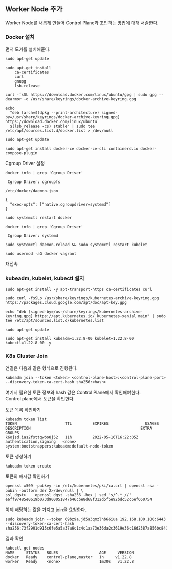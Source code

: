 ## Worker Node 추가

Worker Node를 새롭게 만들어 Control Plane과 조인하는 방법에 대해 서술한다.

### Docker 설치

먼저 도커를 설치해준다.

```
sudo apt-get update
```

```
sudo apt-get install 
    ca-certificates 
    curl 
    gnupg 
    lsb-release
```

```
curl -fsSL https://download.docker.com/linux/ubuntu/gpg | sudo gpg --dearmor -o /usr/share/keyrings/docker-archive-keyring.gpg
```

```
echo 
  "deb [arch=$(dpkg --print-architecture) signed-by=/usr/share/keyrings/docker-archive-keyring.gpg] https://download.docker.com/linux/ubuntu 
  $(lsb_release -cs) stable" | sudo tee /etc/apt/sources.list.d/docker.list > /dev/null
```

```
sudo apt-get update
```

```
sudo apt-get install docker-ce docker-ce-cli containerd.io docker-compose-plugin
```

Cgroup Driver 설정

```
docker info | grep 'Cgroup Driver'

 Cgroup Driver: cgroupfs
```

`/etc/docker/daemon.json`

```
{
  "exec-opts": ["native.cgroupdriver=systemd"]
}
```

```
sudo systemctl restart docker
```

```
docker info | grep 'Cgroup Driver'

 Cgroup Driver: systemd
```

```
sudo systemctl daemon-reload && sudo systemctl restart kubelet
```

```
sudo usermod -aG docker vagrant
```

재접속

### kubeadm, kubelet, kubectl 설치

```
sudo apt-get install -y apt-transport-https ca-certificates curl
```

```
sudo curl -fsSLo /usr/share/keyrings/kubernetes-archive-keyring.gpg https://packages.cloud.google.com/apt/doc/apt-key.gpg
```

```
echo "deb [signed-by=/usr/share/keyrings/kubernetes-archive-keyring.gpg] https://apt.kubernetes.io/ kubernetes-xenial main" | sudo tee /etc/apt/sources.list.d/kubernetes.list
```

```
sudo apt-get update
```

```
sudo apt-get install kubeadm=1.22.8-00 kubelet=1.22.8-00 kubectl=1.22.8-00 -y
```

### K8s Cluster Join

연결은 다음과 같은 형식으로 진행된다.

```
kubeadm join --token <token> <control-plane-host>:<control-plane-port> --discovery-token-ca-cert-hash sha256:<hash>
```

여기서 필요한 토큰 정보와 hash 값은 Control Plane에서 확인해야한다.  
Control plane에서 토큰을 확인한다.

토큰 목록 확인하기

```
kubeadm token list
TOKEN                     TTL         EXPIRES                USAGES                   DESCRIPTION                                                EXTRA GROUPS
k6ojsd.ias2fsttqwbo8j52   11h         2022-05-16T16:22:05Z   authentication,signing   <none>                                                     system:bootstrappers:kubeadm:default-node-token
```

토큰 생성하기

```
kubeadm token create
```

토큰의 해시값 확인하기

```
openssl x509 -pubkey -in /etc/kubernetes/pki/ca.crt | openssl rsa -pubin -outform der 2>/dev/null | \
ssl dgst>    openssl dgst -sha256 -hex | sed 's/^.* //'
e6ff97485e0619b073d900051847b46cbe8d68f312d5f5e92bdc52c6ef660754
```

이제 해당하는 값을 가지고 join을 요청한다.

```
sudo kubeadm join --token 69bz9a.jd5a3qmzlhb66iua 192.168.100.100:6443 
--discovery-token-ca-cert-hash sha256:73f2901d915c6fe5a5a37a6c1c4c1aa73e36da2c3619e36c16d2387a856bc840
```

결과 확인

```
kubectl get nodes
NAME     STATUS   ROLES                  AGE     VERSION
docker   Ready    control-plane,master   1h     v1.22.8
worker   Ready    <none>                 1m30s   v1.22.8
```